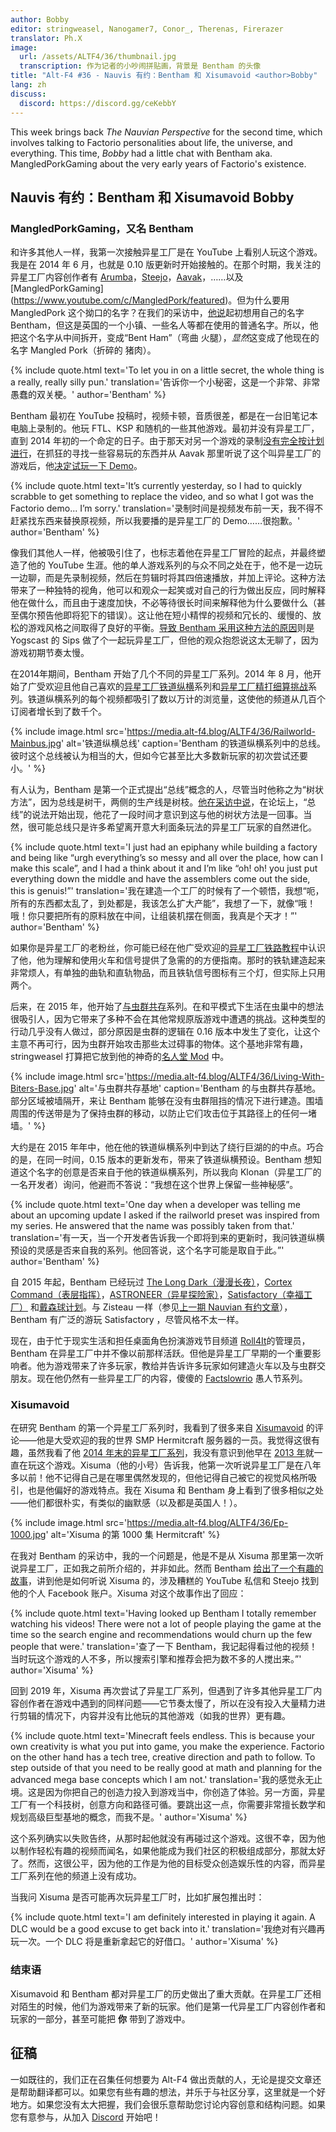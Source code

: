 ```yaml
---
author: Bobby
editor: stringweasel, Nanogamer7, Conor_, Therenas, Firerazer
translator: Ph.X
image:
  url: /assets/ALTF4/36/thumbnail.jpg
  transcription: 作为记者的小吵闹拼贴画，背景是 Bentham 的头像
title: "Alt-F4 #36 - Nauvis 有约：Bentham 和 Xisumavoid <author>Bobby"
lang: zh
discuss:
  discord: https://discord.gg/ceKebbY
---
```


This week brings back *The Nauvian Perspective* for the second time, which involves talking to Factorio personalities about life, the universe, and everything. This time, *Bobby* had a little chat with Bentham aka. MangledPorkGaming about the very early years of Factorio's existence.

## Nauvis 有约：Bentham 和 Xisumavoid <author>Bobby</author>

### MangledPorkGaming，又名 Bentham

和许多其他人一样，我第一次接触异星工厂是在 YouTube 上看别人玩这个游戏。我是在 2014 年 6 月，也就是 0.10 版更新时开始接触的。在那个时期，我关注的异星工厂内容创作者有 [Arumba](https://www.youtube.com/user/arumba07)，[Steejo](https://www.youtube.com/user/RotNSteejo)，[Aavak](https://www.youtube.com/user/Aavak)，……以及 [MangledPorkGaming] (https://www.youtube.com/c/MangledPork/featured)。但为什么要用 MangledPork 这个拗口的名字？在我们的采访中，[他说](https://media.alt-f4.blog/ALTF4/36/Bent-Ham.mp3)起初想用自己的名字 Bentham，但这是英国的一个小镇、一些名人等都在使用的普通名字。所以，他把这个名字从中间拆开，变成“Bent Ham”（弯曲 火腿），*显然*这变成了他现在的名字 Mangled Pork（折碎的 猪肉）。

{% include quote.html text='To let you in on a little secret, the whole thing is a really, really silly pun.' translation='告诉你一个小秘密，这是一个非常、非常愚蠢的双关梗。' author='Bentham' %}

Bentham 最初在 YouTube 投稿时，视频卡顿，音质很差，都是在一台旧笔记本电脑上录制的。他玩 FTL、KSP 和随机的一些其他游戏。最初并没有异星工厂，直到 2014 年初的一个命定的日子。由于那天对另一个游戏的录制[没有完全按计划进行](https://media.alt-f4.blog/ALTF4/36/How-Factorio-Began.mp3)，在抓狂的寻找一些容易玩的东西并从 Aavak 那里听说了这个叫异星工厂的游戏后，他[决定试玩一下 Demo](https://youtu.be/honPGJNoDI4)。

{% include quote.html text='It’s currently yesterday, so I had to quickly scrabble to get something to replace the video, and so what I got was the Factorio demo... I’m sorry.' translation='录制时间是视频发布前一天，我不得不赶紧找东西来替换原视频，所以我要播的是异星工厂的 Demo……很抱歉。' author='Bentham' %}

像我们其他人一样，他被吸引住了，也标志着他在异星工厂冒险的起点，并最终塑造了他的 YouTube 生涯。他的单人游戏系列的与众不同之处在于，他不是一边玩一边聊，而是先录制视频，然后在剪辑时将其四倍速播放，并加上评论。这种方法带来了一种独特的视角，他可以和观众一起笑或对自己的行为做出反应，同时解释他在做什么，而且由于速度加快，不必等待很长时间来解释他为什么要做什么（甚至偶尔预告他即将犯下的错误）。这让他在短小精悍的视频和冗长的、缓慢的、放松的游戏风格之间取得了良好的平衡。[导致 Bentham 采用这种方法的原因](https://media.alt-f4.blog/ALTF4/36/Sips-Lets-Play.mp3)则是 Yogscast 的 Sips 做了个一起玩异星工厂，但他的观众抱怨说这太无聊了，因为游戏初期节奏太慢。

在2014年期间，Bentham 开始了几个不同的异星工厂系列。2014 年 8 月，他开始了广受欢迎且他自己喜欢的[异星工厂铁道纵横](https://www.youtube.com/watch?v=aw9zgzrF2DY&list=PLOx2-nvzE_ZI69s1psHkAdeH2_uNmP9rg&index=1)系列和[异星工厂精打细算挑战](https://www.youtube.com/watch?v=FTszEGCARW4&list=PLOx2-nvzE_ZKIrTTzJ5etReO2iFeo_WIp)系列。铁道纵横系列的每个视频都吸引了数以万计的浏览量，这使他的频道从几百个订阅者增长到了数千个。

{% include image.html src='https://media.alt-f4.blog/ALTF4/36/Railworld-Mainbus.jpg' alt='铁道纵横总线' caption='Bentham 的铁道纵横系列中的总线。彼时这个总线被认为相当的大，但如今它甚至比大多数新玩家的初次尝试还要小。' %}

有人认为，Bentham 是第一个正式提出“总线”概念的人，尽管当时他称之为“树状方法”，因为总线是树干，两侧的生产线是树枝。[他在采访中说](https://media.alt-f4.blog/ALTF4/36/Tree-Method.mp3)，在论坛上，“总线”的说法开始出现，他花了一段时间才意识到这与他的树状方法是一回事。当然，很可能总线只是许多希望离开意大利面条玩法的异星工厂玩家的自然进化。

{% include quote.html text='I just had an epiphany while building a factory and being like “urgh everything’s so messy and all over the place, how can I make this scale”, and I had a think about it and I’m like “oh! oh! you just put everything down the middle and have the assemblers come out the side, this is genuis!”' translation='我在建造一个工厂的时候有了一个顿悟，我想“呃，所有的东西都太乱了，到处都是，我该怎么扩大产能”，我想了一下，就像“哦！哦！你只要把所有的原料放在中间，让组装机摆在侧面，我真是个天才！”' author='Bentham' %}

如果你是异星工厂的老粉丝，你可能已经在他广受欢迎的[异星工厂铁路教程](https://youtu.be/XSGYSbEPpbM)中认识了他，他为理解和使用火车和信号提供了急需的的方便指南。那时的铁轨建造起来非常烦人，有单独的曲轨和直轨物品，而且铁轨信号图标有三个灯，但实际上只用两个。

后来，在 2015 年，他开始了[与虫群共存](https://www.youtube.com/watch?v=83KSIH4dJg8&list=PLOx2-nvzE_ZJXS1sQDUzWtvBLn9ZPyUXk)系列。在和平模式下生活在虫巢中的想法很吸引人，因为它带来了多种不会在其他常规原版游戏中遭遇的挑战。这种类型的行动几乎没有人做过，部分原因是虫群的逻辑在 0.16 版本中发生了变化，让这个主意不再可行，因为虫群开始攻击那些太过碍事的物体。这个基地非常有趣，stringweasel 打算把它放到他的神奇的[名人堂 Mod](https://mods.factorio.com/mod/HallOfFame) 中。

{% include image.html src='https://media.alt-f4.blog/ALTF4/36/Living-With-Biters-Base.jpg' alt='与虫群共存基地' caption='Bentham 的与虫群共存基地。部分区域被墙隔开，来让 Bentham 能够在没有虫群阻挡的情况下进行建造。围墙周围的传送带是为了保持虫群的移动，以防止它们攻击位于其路径上的任何一堵墙。' %}

大约是在 2015 年年中，他在他的铁道纵横系列中到达了绕行巨湖的的中点。巧合的是，在同一时间，0.15 版本的更新发布，带来了铁道纵横预设。Bentham 想知道这个名字的创意是否来自于他的铁道纵横系列，所以我向 Klonan（异星工厂的一名开发者）询问，他避而不答说：“我想在这个世界上保留一些神秘感”。

{% include quote.html text='One day when a developer was telling me about an upcoming update I asked if the railworld preset was inspired from my series. He answered that the name was possibly taken from that.' translation='有一天，当一个开发者告诉我一个即将到来的更新时，我问铁道纵横预设的灵感是否来自我的系列。他回答说，这个名字可能是取自于此。”' author='Bentham' %}

自 2015 年起，Bentham 已经玩过 [The Long Dark（漫漫长夜）](https://www.youtube.com/watch?v=YPm-CEp4jYk&list=PLOx2-nvzE_ZLpGM2O2VIET2zT_Cu9WaSS)，[Cortex Command（表层指挥）](https://www.youtube.com/watch?v=fZZmMlNR_GU&list=PLOx2-nvzE_ZKub2IB8ksP7-SZ6j7FLkU8)，[ASTRONEER（异星探险家）](https://www.youtube.com/watch?v=nt2SCXqh-d0&list=PLOx2-nvzE_ZL_FIlc9y9s2JodKExG6_Uc)，[Satisfactory（幸福工厂）](https://www.youtube.com/watch?v=lVMNn4VDOVU&list=PLOx2-nvzE_ZJfc-WhE42WNaOusForSHeA) 和[戴森球计划](https://www.youtube.com/watch?v=ElFjOPyrlts&list=PLOx2-nvzE_ZLGjohS04LpsagHgRK31iON)。与 Zisteau 一样（参见[上一期 Nauvian 有约文章](https://alt-f4.blog/zh/ALTF4-30/)），Bentham 有广泛的游玩 Satisfactory ，尽管风格不太一样。

现在，由于忙于现实生活和担任桌面角色扮演游戏节目频道 [Roll4It](https://www.youtube.com/channel/UCifkjVaOOT5VxraQpYUwL6A)的管理员，Bentham 在异星工厂中并不像以前那样活跃。但他是异星工厂早期的一个重要影响者。他为游戏带来了许多玩家，教给并告诉许多玩家如何建造火车以及与虫群交朋友。现在他仍然有一些异星工厂的内容，傻傻的 [Factslowrio](https://www.youtube.com/watch?v=X388d9waOEg&list=PLOx2-nvzE_ZJGpYLwW3vJSAKqVhECOsz-) 愚人节系列。

### Xisumavoid

在研究 Bentham 的第一个异星工厂系列时，我看到了很多来自 [Xisumavoid](https://www.youtube.com/c/XisumavoidMC/featured) 的评论——他是大受欢迎的我的世界 SMP Hermitcraft 服务器的一员。我觉得这很有趣，虽然我看了他 [2014 年末的异星工厂系列](https://www.youtube.com/watch?v=lKdAhv_LkLM&list=PL7VmhWGNRxKjVgYaRnIMZz31i1F9rNUBL&index=1)，我没有意识到他早在 [2013 年](https://www.youtube.com/watch?v=ga-y3rXzVeo&list=PL7VmhWGNRxKjKohJTh9utStd3XdLN0q6h)就一直在玩这个游戏。Xisuma（他的小号）告诉我，他第一次听说异星工厂是在八年多以前！他不记得自己是在哪里偶然发现的，但他记得自己被它的视觉风格所吸引，也是他偏好的游戏特点。我在 Xisuma 和 Bentham 身上看到了很多相似之处——他们都很朴实，有类似的幽默感（以及都是英国人！）。

{% include image.html src='https://media.alt-f4.blog/ALTF4/36/Ep-1000.jpg' alt='Xisuma 的第 1000 集 Hermitcraft' %}

在我对 Bentham 的采访中，我的一个问题是，他是不是从 Xisuma 那里第一次听说异星工厂，正如我之前所介绍的，并非如此。然而 Bentham [给出了一个有趣的故事](https://media.alt-f4.blog/ALTF4/36/Youtube-Messenger-Bad.mp3)，讲到他是如何听说 Xisuma 的，涉及糟糕的 YouTube 私信和 Steejo 找到他的个人 Facebook 账户。Xisuma 对这个故事作出了回应：

{% include quote.html text='Having looked up Bentham I totally remember watching his videos! There were not a lot of people playing the game at the time so the search engine and recommendations would churn up the few people that were.' translation='查了一下 Bentham，我记起得看过他的视频！当时玩这个游戏的人不多，所以搜索引擎和推荐会把为数不多的人搅出来。”' author='Xisuma' %}

回到 2019 年，Xisuma 再次尝试了异星工厂系列，但遇到了许多其他异星工厂内容创作者在游戏中遇到的同样问题——它节奏太慢了，所以在没有投入大量精力进行剪辑的情况下，内容并没有比他玩的其他游戏（如我的世界）更有趣。

{% include quote.html text='Minecraft feels endless. This is because your own creativity is what you put into game, you make the experience. Factorio on the other hand has a tech tree, creative direction and path to follow. To step outside of that you need to be really good at math and planning for the advanced mega base concepts which I am not.' translation='我的感觉永无止境。这是因为你把自己的创造力投入到游戏当中，你创造了体验。另一方面，异星工厂有一个科技树，创意方向和路径可循。要跳出这一点，你需要非常擅长数学和规划高级巨型基地的概念，而我不是。' author='Xisuma' %}

这个系列确实以失败告终，从那时起他就没有再碰过这个游戏。这很不幸，因为他以制作轻松有趣的视频而闻名，如果他能成为我们社区的积极组成部分，那就太好了。然而，这很公平，因为他的工作是为他的目标受众创造娱乐性的内容，而异星工厂系列在他的频道上没有成功。

当我问 Xisuma 是否可能再次玩异星工厂时，比如扩展包推出时：

{% include quote.html text='I am definitely interested in playing it again. A DLC would be a good excuse to get back into it.' translation='我绝对有兴趣再玩一次。一个 DLC 将是重新拿起它的好借口。' author='Xisuma' %}

### 结束语

Xisumavoid 和 Bentham 都对异星工厂的历史做出了重大贡献。在异星工厂还相对陌生的时候，他们为游戏带来了新的玩家。他们是第一代异星工厂内容创作者和玩家的一部分，甚至可能把 **你** 带到了游戏中。

## 征稿

一如既往的，我们正在召集任何想要为 Alt-F4 做出贡献的人，无论是提交文章还是帮助翻译都可以。如果您有些有趣的想法，并乐于与社区分享，这里就是一个好地方。如果您没有太大把握，我们会很乐意帮助您讨论内容创意和结构问题。如果您有意参与，从加入 [Discord](https://discord.gg/nxnCFkb) 开始吧！
